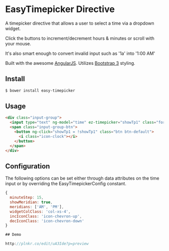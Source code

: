 EasyTimepicker Directive
========================

A timepicker directive that allows a user to select a time via a dropdown widget.

Click the buttons to increment/decrement hours & minutes or scroll with your mouse.

It's also smart enough to convert invalid input such as '1a' into '1:00 AM'

Built with the awesome [AngularJS](http://angularjs.org/).
Utilizes [Bootstrap 3](http://http://getbootstrap.com') styling.

## Install

```bash
$ bower install easy-timepicker
```

## Usage 

```html
<div class="input-group">
  <input type="text" ng-model="time" ez-timepicker="showTp1" class="form-control">
  <span class="input-group-btn">
    <button ng-click="showTp1 = !showTp1" class="btn btn-default">
      <i class="icon-clock"></i>
    </button>
  </span>
</div>
```

## Configuration

The following options can be set either through data attributes on the time input or by overriding the EasyTimepickerConfig constant.

```js
{  
  minuteStep: 15,
  showMeridian: true,
  meridians: ['AM', 'PM'],
  widgetColClass: 'col-xs-4',
  incIconClass: 'icon-chevron-up',
  decIconClass: 'icon-chevron-down'
}

## Demo

http://plnkr.co/edit/uA3Ide?p=preview


